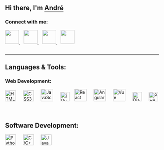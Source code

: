 ## Hi there, I'm [André][website]

### Connect with me:

<a href="https://andrevital.com/" target="_blank" margin="10px">
    <img alt"andrevital.com" width="45px" src="https://www.andrevital.com/images/logo_contained_negative.svg" margin="10px">
</a>
&nbsp;&nbsp;
<a href="https://linkedin.com/in/andrevitalb/" target="_blank">
    <img alt"André Vital | LinkedIn" width="45px" src="https://image.flaticon.com/icons/svg/1409/1409945.svg" margin="10px">
</a>
&nbsp;&nbsp;
<a href="https://twitter.com/andrevitalb" target="_blank">
    <img alt"André Vital | Twitter" width="45px" src="https://image.flaticon.com/icons/svg/1409/1409937.svg" margin="10px">
</a>
&nbsp;&nbsp;
<a href="https://instagram.com/im_andrevital" target="_blank">
    <img alt"André Vital | Instagram" width="45px" src="https://image.flaticon.com/icons/svg/1409/1409946.svg" margin="10px">
</a>

<br/>
<br/>

___
## Languages & Tools:

### Web Development:

<img alt="HTML5" width="35px" src="https://seeklogo.com/images/H/html5-logo-EF92D240D7-seeklogo.com.png" />
&nbsp;&nbsp;&nbsp;&nbsp;
<img alt="CSS3" width="35px" src="https://seeklogo.com/images/C/css3-logo-8724075274-seeklogo.com.png" />
&nbsp;&nbsp;&nbsp;&nbsp;
<img alt="JavaScript" width="40px" src="https://seeklogo.com/images/J/javascript-js-logo-2949701702-seeklogo.com.png" />
&nbsp;&nbsp;&nbsp;&nbsp;
<img alt="jQuery" height="30px" src="https://seeklogo.com/images/J/jquery-logo-BD35C03823-seeklogo.com.png" />
&nbsp;&nbsp;
<img alt="React" width="40px" src="https://seeklogo.com/images/R/react-logo-7B3CE81517-seeklogo.com.png" />
&nbsp;&nbsp;&nbsp;&nbsp;
<img alt="Angular" width="40px" src="https://seeklogo.com/images/A/angular-logo-B76B1CDE98-seeklogo.com.png" />
&nbsp;&nbsp;&nbsp;&nbsp;
<img alt="Vue" width="40px" src="https://seeklogo.com/images/V/vuejs-logo-17D586B587-seeklogo.com.png" />
&nbsp;&nbsp;&nbsp;&nbsp;
<img alt="Django" width="30px" src="https://seeklogo.com/images/D/django-logo-F46C1DD95E-seeklogo.com.png" />
&nbsp;&nbsp;&nbsp;&nbsp;
<img alt="PHP" height="30px" src="https://seeklogo.com/images/P/PHP-logo-0B2FDC4529-seeklogo.com.png" />
&nbsp;&nbsp;&nbsp;&nbsp;

<br/>
<br/>

## Software Development:

<img alt="Python" width="35px" src="https://seeklogo.com/images/P/python-logo-A32636CAA3-seeklogo.com.png">
&nbsp;&nbsp;&nbsp;&nbsp;
<img alt="C/C++" width="35px" src="https://seeklogo.com/images/C/c-logo-43CE78FF9C-seeklogo.com.png">
&nbsp;&nbsp;&nbsp;&nbsp;
<img alt="Java" width="35px" src="https://seeklogo.com/images/J/java-logo-7F8B35BAB3-seeklogo.com.png">
&nbsp;&nbsp;&nbsp;&nbsp;



[website]: https://andrevital.com/